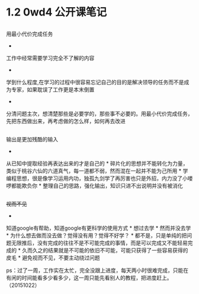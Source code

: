 # 1.2 0wd4 公开课笔记





## 

用最小代价完成任务

* 
工作中经常需要学习完全不了解的内容

 * 
学到什么程度,在学习的过程中很容易忘记自己的目的是解决领导的任务而不是成为专家，如果耽误了工作更是本末倒置

* 
分清问题主次，想清楚那些是必要学的，那些事不必要的。用最小代价完成任务，先把东西做出来，再考虑做的怎么样，如何再去改进


## 

输出是更加残酷的输入

* 
从已知中提取经验再表达出来的才是自己的
 * 
碎片化的思想并不能转化为力量，类似于桃谷六仙的六道真气，每一道都不弱，然而混在一起并不能为己所用
 * 
学编程思想，很是像学习运用内功，独孤九剑学了再厉害也只是外招，内力没了小喽啰都能欺负你
* 
整理自己的思路，强化输出，知识只进不出说明并没有被消化

## 

~~视而不见~~

* 
知道google有帮助，知道google有更科学的使用方式
 * 
想过去学
 * 
然而并没去学
* 
为什么想去做而没去做？觉得没有用？觉得不好学？
 * 
都不是，只是单纯的把问题无限推后，没有完成的往往不是不可能完成的事情，而是可以完成又不能轻易完成的
 * 
久而久之的结果就是不可能的依旧不可能，可能只获得了一些容易获得的皮毛
* 
避免视而不见，不要主动绕过问题


ps：过了一周，工作实在太忙，完全没跟上进度，每天两小时很难完成，只能在有闲的时间能看多少看多少，这一周只能先看别人的教程，把进度赶上。（20151022）